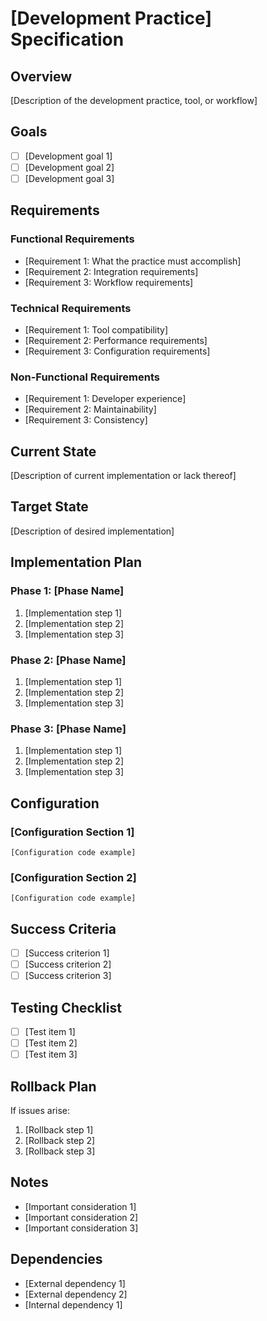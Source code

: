 # [Development Practice] Specification

## Overview
[Description of the development practice, tool, or workflow]

## Goals
- [ ] [Development goal 1]
- [ ] [Development goal 2]
- [ ] [Development goal 3]

## Requirements

### Functional Requirements
- [Requirement 1: What the practice must accomplish]
- [Requirement 2: Integration requirements]
- [Requirement 3: Workflow requirements]

### Technical Requirements
- [Requirement 1: Tool compatibility]
- [Requirement 2: Performance requirements]
- [Requirement 3: Configuration requirements]

### Non-Functional Requirements
- [Requirement 1: Developer experience]
- [Requirement 2: Maintainability]
- [Requirement 3: Consistency]

## Current State
[Description of current implementation or lack thereof]

## Target State
[Description of desired implementation]

## Implementation Plan

### Phase 1: [Phase Name]
1. [Implementation step 1]
2. [Implementation step 2]
3. [Implementation step 3]

### Phase 2: [Phase Name]
1. [Implementation step 1]
2. [Implementation step 2]
3. [Implementation step 3]

### Phase 3: [Phase Name]
1. [Implementation step 1]
2. [Implementation step 2]
3. [Implementation step 3]

## Configuration

### [Configuration Section 1]
```[language]
[Configuration code example]
```

### [Configuration Section 2]
```[language]
[Configuration code example]
```

## Success Criteria
- [ ] [Success criterion 1]
- [ ] [Success criterion 2]
- [ ] [Success criterion 3]

## Testing Checklist
- [ ] [Test item 1]
- [ ] [Test item 2]
- [ ] [Test item 3]

## Rollback Plan
If issues arise:
1. [Rollback step 1]
2. [Rollback step 2]
3. [Rollback step 3]

## Notes
- [Important consideration 1]
- [Important consideration 2]
- [Important consideration 3]

## Dependencies
- [External dependency 1]
- [External dependency 2]
- [Internal dependency 1]
